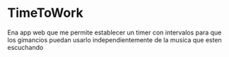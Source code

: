 # TimeToWork
Ena app web que me permite establecer un timer con intervalos para que los gimancios puedan usarlo independientemente de la musica que esten escuchando
